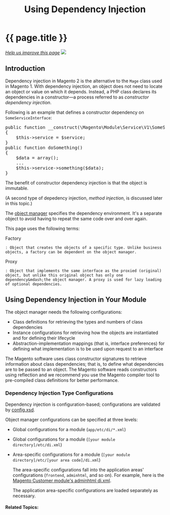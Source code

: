﻿---
layout: howtom2devgde_chapters
title: Using Dependency Injection
---
 
<h1 id="m2devgde-dep-inj">{{ page.title }}</h1>

<p><a href="{{ site.githuburl }}guides/v1.0/m2devgde/svcs-framework/build-svc.md" target="_blank"><em>Help us improve this page</em></a>&nbsp;<img src="{{ site.baseurl }}common/images/newWindow.gif"/></p>

<h2 id="dep-inj-intro">Introduction</h2>

Dependency injection in Magento 2 is the alternative to the `Mage` class used in Magento 1. With dependency injection, an object does not need to locate an object or value on which it depends. Instead, a PHP class declares its dependencies in a constructor&mdash;a process referred to as *constructor dependency injection*.

Following is an example that defines a constructor dependency on `SomeServiceInterface`:
	
<pre>
public function __construct(\Magento\Module\Service\V1\SomeServiceInterface $service)
{
	$this->service = $service;
}
public function doSomething()
{
&nbsp;&nbsp;&nbsp;&nbsp;$data = array();
&nbsp;&nbsp;&nbsp;&nbsp;...
&nbsp;&nbsp;&nbsp;&nbsp;$this->service->something($data);
}</pre>

The benefit of constructor dependency injection is that the object is immutable.

(A second type of depedency injection, *method injection*, is discussed later in this topic.)

The <a href="{{ site.mage2000url }}blob/master/lib/internal/Magento/Framework/ObjectManager/ObjectManager.php" target="_blank">object manager</a> specifies the dependency environment. It's a separate object to avoid having to repeat the same code over and over again.

This page uses the following terms:

Factory 

	: Object that creates the objects of a specific type. Unlike business objects, a factory can be dependent on the object manager.
	
Proxy

	: Object that implements the same interface as the proxied (original) object, but unlike this original object has only one dependency&mdash;the object manager. A proxy is used for lazy loading of optional dependencies.

## Using Dependency Injection in Your Module

The object manager needs the following configurations:

*	Class definitions for retrieving the types and numbers of class dependencies
*	Instance configurations for retrieving how the objects are instantiated and for defining their lifecycle
*	Abstraction-implementation mappings (that is, interface preferences) for defining what implementation is to be used upon request to an interface

The Magento software uses class constructor signatures to retrieve information about class dependencies; that is, to define what dependencies are to be passed to an object. The Magento software reads constructors using reflection and we recommend you use the Magento compiler tool to pre-compiled class definitions for better performance.

### Dependency Injection Type Configurations

Dependency injection is configuration-based; configurations are validated by <a href="{{ site.mage2000url }}blob/master/lib/internal/Magento/Framework/ObjectManager/etc/config.xsd" target="_blank">config.xsd</a>.

Object manager configurations can be specified at three levels:

*	Global configurations for a module (`app/etc/di/*.xml`)
*	Global configurations for a module (`[your module directory]/etc/di.xml`)
*	Area-specific configurations for a module (`[your module directory]/etc/[your area code]/di.xml`)

	The area-specific configurations fall into the application areas' configurations (`frontend`, `adminhtml`, and so on). For example, here is the <a href="{{ site.mage2000url }}blob/master/app/code/Magento/Customer/etc/adminhtml/di.xml" target="_blank">Magento Customer module's adminhtml di.xml</a>.
	
	The application area-specific configurations are loaded separately as necessary.




#### Related Topics:

